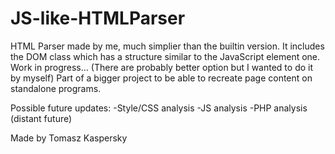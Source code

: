 # JS-like-HTMLParser
HTML Parser made by me, much simplier than the builtin version. It includes the DOM class which has a structure similar to the JavaScript element one. Work in progress...
(There are probably better option but I wanted to do it by myself)
Part of a bigger project to be able to recreate page content on standalone programs.

Possible future updates:
-Style/CSS analysis
-JS analysis
-PHP analysis (distant future)

Made by Tomasz Kaspersky

